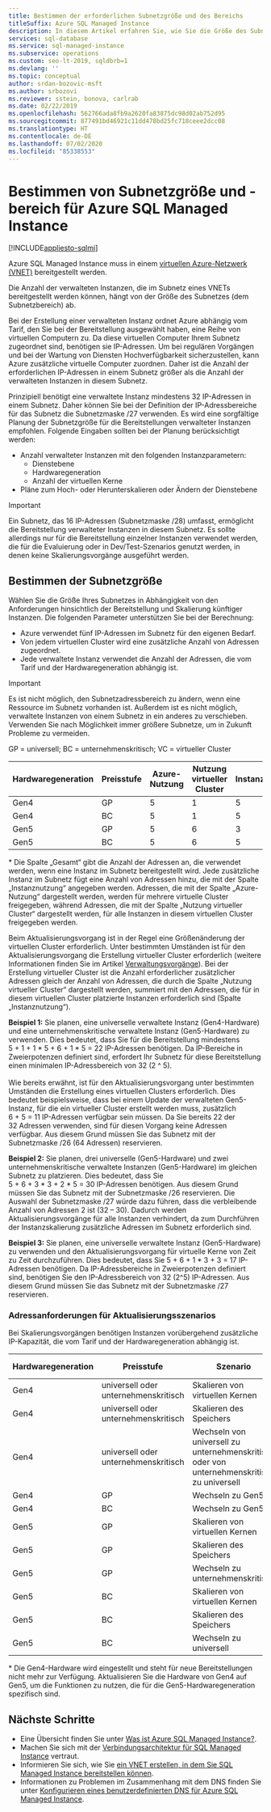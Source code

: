 ```yaml
---
title: Bestimmen der erforderlichen Subnetzgröße und des Bereichs
titleSuffix: Azure SQL Managed Instance
description: In diesem Artikel erfahren Sie, wie Sie die Größe des Subnetzes berechnen, in dem Azure SQL Managed Instance bereitgestellt wird.
services: sql-database
ms.service: sql-managed-instance
ms.subservice: operations
ms.custom: seo-lt-2019, sqldbrb=1
ms.devlang: ''
ms.topic: conceptual
author: srdan-bozovic-msft
ms.author: srbozovi
ms.reviewer: sstein, bonova, carlrab
ms.date: 02/22/2019
ms.openlocfilehash: 562766ada8fb9a2620fa83875dc98d02ab752d95
ms.sourcegitcommit: 877491bd46921c11dd478bd25fc718ceee2dcc08
ms.translationtype: HT
ms.contentlocale: de-DE
ms.lasthandoff: 07/02/2020
ms.locfileid: "85338553"
---
```

# <a name="determine-required-subnet-size--range-for-azure-sql-managed-instance"></a>Bestimmen von Subnetzgröße und -bereich für Azure SQL Managed Instance
[!INCLUDE[appliesto-sqlmi](../includes/appliesto-sqlmi.md)]

Azure SQL Managed Instance muss in einem [virtuellen Azure-Netzwerk (VNET)](../../virtual-network/virtual-networks-overview.md) bereitgestellt werden.

Die Anzahl der verwalteten Instanzen, die im Subnetz eines VNETs bereitgestellt werden können, hängt von der Größe des Subnetzes (dem Subnetzbereich) ab.

Bei der Erstellung einer verwalteten Instanz ordnet Azure abhängig vom Tarif, den Sie bei der Bereitstellung ausgewählt haben, eine Reihe von virtuellen Computern zu. Da diese virtuellen Computer Ihrem Subnetz zugeordnet sind, benötigen sie IP-Adressen. Um bei regulären Vorgängen und bei der Wartung von Diensten Hochverfügbarkeit sicherzustellen, kann Azure zusätzliche virtuelle Computer zuordnen. Daher ist die Anzahl der erforderlichen IP-Adressen in einem Subnetz größer als die Anzahl der verwalteten Instanzen in diesem Subnetz.

Prinzipiell benötigt eine verwaltete Instanz mindestens 32 IP-Adressen in einem Subnetz. Daher können Sie bei der Definition der IP-Adressbereiche für das Subnetz die Subnetzmaske /27 verwenden. Es wird eine sorgfältige Planung der Subnetzgröße für die Bereitstellungen verwalteter Instanzen empfohlen. Folgende Eingaben sollten bei der Planung berücksichtigt werden:

- Anzahl verwalteter Instanzen mit den folgenden Instanzparametern:
  - Dienstebene
  - Hardwaregeneration
  - Anzahl der virtuellen Kerne
- Pläne zum Hoch- oder Herunterskalieren oder Ändern der Dienstebene

> [!IMPORTANT]
> Ein Subnetz, das 16 IP-Adressen (Subnetzmaske /28) umfasst, ermöglicht die Bereitstellung verwalteter Instanzen in diesem Subnetz. Es sollte allerdings nur für die Bereitstellung einzelner Instanzen verwendet werden, die für die Evaluierung oder in Dev/Test-Szenarios genutzt werden, in denen keine Skalierungsvorgänge ausgeführt werden.

## <a name="determine-subnet-size"></a>Bestimmen der Subnetzgröße

Wählen Sie die Größe Ihres Subnetzes in Abhängigkeit von den Anforderungen hinsichtlich der Bereitstellung und Skalierung künftiger Instanzen. Die folgenden Parameter unterstützen Sie bei der Berechnung:

- Azure verwendet fünf IP-Adressen im Subnetz für den eigenen Bedarf.
- Von jedem virtuellen Cluster wird eine zusätzliche Anzahl von Adressen zugeordnet. 
- Jede verwaltete Instanz verwendet die Anzahl der Adressen, die vom Tarif und der Hardwaregeneration abhängig ist.

> [!IMPORTANT]
> Es ist nicht möglich, den Subnetzadressbereich zu ändern, wenn eine Ressource im Subnetz vorhanden ist. Außerdem ist es nicht möglich, verwaltete Instanzen von einem Subnetz in ein anderes zu verschieben. Verwenden Sie nach Möglichkeit immer größere Subnetze, um in Zukunft Probleme zu vermeiden.

GP = universell; BC = unternehmenskritisch; VC = virtueller Cluster

| **Hardwaregeneration** | **Preisstufe** | **Azure-Nutzung** | **Nutzung virtueller Cluster** | **Instanznutzung** | **Gesamt*** |
| --- | --- | --- | --- | --- | --- |
| Gen4 | GP | 5 | 1 | 5 | 11 |
| Gen4 | BC | 5 | 1 | 5 | 11 |
| Gen5 | GP | 5 | 6 | 3 | 14 |
| Gen5 | BC | 5 | 6 | 5 | 16 |

  \* Die Spalte „Gesamt“ gibt die Anzahl der Adressen an, die verwendet werden, wenn eine Instanz im Subnetz bereitgestellt wird. Jede zusätzliche Instanz im Subnetz fügt eine Anzahl von Adressen hinzu, die mit der Spalte „Instanznutzung“ angegeben werden. Adressen, die mit der Spalte „Azure-Nutzung“ dargestellt werden, werden für mehrere virtuelle Cluster freigegeben, während Adressen, die mit der Spalte „Nutzung virtueller Cluster“ dargestellt werden, für alle Instanzen in diesem virtuellen Cluster freigegeben werden.

Beim Aktualisierungsvorgang ist in der Regel eine Größenänderung der virtuellen Cluster erforderlich. Unter bestimmten Umständen ist für den Aktualisierungsvorgang die Erstellung virtueller Cluster erforderlich (weitere Informationen finden Sie im Artikel [Verwaltungsvorgänge](sql-managed-instance-paas-overview.md#management-operations)). Bei der Erstellung virtueller Cluster ist die Anzahl erforderlicher zusätzlicher Adressen gleich der Anzahl von Adressen, die durch die Spalte „Nutzung virtueller Cluster“ dargestellt werden, summiert mit den Adressen, die für in diesem virtuellen Cluster platzierte Instanzen erforderlich sind (Spalte „Instanznutzung“).

**Beispiel 1:** Sie planen, eine universelle verwaltete Instanz (Gen4-Hardware) und eine unternehmenskritische verwaltete Instanz (Gen5-Hardware) zu verwenden. Dies bedeutet, dass Sie für die Bereitstellung mindestens 5 + 1 + 1 * 5 + 6 + 1 * 5 = 22 IP-Adressen benötigen. Da IP-Bereiche in Zweierpotenzen definiert sind, erfordert Ihr Subnetz für diese Bereitstellung einen minimalen IP-Adressbereich von 32 (2 ^ 5).<br><br>
Wie bereits erwähnt, ist für den Aktualisierungsvorgang unter bestimmten Umständen die Erstellung eines virtuellen Clusters erforderlich. Dies bedeutet beispielsweise, dass bei einem Update der verwalteten Gen5-Instanz, für die ein virtueller Cluster erstellt werden muss, zusätzlich 6 + 5 = 11 IP-Adressen verfügbar sein müssen. Da Sie bereits 22 der 32 Adressen verwenden, sind für diesen Vorgang keine Adressen verfügbar. Aus diesem Grund müssen Sie das Subnetz mit der Subnetzmaske /26 (64 Adressen) reservieren.

**Beispiel 2:** Sie planen, drei universelle (Gen5-Hardware) und zwei unternehmenskritische verwaltete Instanzen (Gen5-Hardware) im gleichen Subnetz zu platzieren. Dies bedeutet, dass Sie 5 + 6 + 3 * 3 + 2 * 5 = 30 IP-Adressen benötigen. Aus diesem Grund müssen Sie das Subnetz mit der Subnetzmaske /26 reservieren. Die Auswahl der Subnetzmaske /27 würde dazu führen, dass die verbleibende Anzahl von Adressen 2 ist (32 – 30). Dadurch werden Aktualisierungsvorgänge für alle Instanzen verhindert, da zum Durchführen der Instanzskalierung zusätzliche Adressen im Subnetz erforderlich sind.

**Beispiel 3:** Sie planen, eine universelle verwaltete Instanz (Gen5-Hardware) zu verwenden und den Aktualisierungsvorgang für virtuelle Kerne von Zeit zu Zeit durchzuführen. Dies bedeutet, dass Sie 5 + 6 + 1 * 3 + 3 = 17 IP-Adressen benötigen. Da IP-Adressbereiche in Zweierpotenzen definiert sind, benötigen Sie den IP-Adressbereich von 32 (2^5) IP-Adressen. Aus diesem Grund müssen Sie das Subnetz mit der Subnetzmaske /27 reservieren.

### <a name="address-requirements-for-update-scenarios"></a>Adressanforderungen für Aktualisierungsszenarios

Bei Skalierungsvorgängen benötigen Instanzen vorübergehend zusätzliche IP-Kapazität, die vom Tarif und der Hardwaregeneration abhängig ist.

| **Hardwaregeneration** | **Preisstufe** | **Szenario** | **Zusätzliche Adressen*** |
| --- | --- | --- | --- |
| Gen4 | universell oder unternehmenskritisch | Skalieren von virtuellen Kernen | 5 |
| Gen4 | universell oder unternehmenskritisch | Skalieren des Speichers | 5 |
| Gen4 | universell oder unternehmenskritisch | Wechseln von universell zu unternehmenskritisch oder von unternehmenskritisch zu universell | 5 |
| Gen4 | GP | Wechseln zu Gen5* | 9 |
| Gen4 | BC | Wechseln zu Gen5* | 11 |
| Gen5 | GP | Skalieren von virtuellen Kernen | 3 |
| Gen5 | GP | Skalieren des Speichers | 0 |
| Gen5 | GP | Wechseln zu unternehmenskritisch | 5 |
| Gen5 | BC | Skalieren von virtuellen Kernen | 5 |
| Gen5 | BC | Skalieren des Speichers | 5 |
| Gen5 | BC | Wechseln zu universell | 3 |

  \* Die Gen4-Hardware wird eingestellt und steht für neue Bereitstellungen nicht mehr zur Verfügung. Aktualisieren Sie die Hardware von Gen4 auf Gen5, um die Funktionen zu nutzen, die für die Gen5-Hardwaregeneration spezifisch sind.

## <a name="next-steps"></a>Nächste Schritte

- Eine Übersicht finden Sie unter [Was ist Azure SQL Managed Instance?](sql-managed-instance-paas-overview.md).
- Machen Sie sich mit der [Verbindungsarchitektur für SQL Managed Instance](connectivity-architecture-overview.md) vertraut.
- Informieren Sie sich, wie Sie [ein VNET erstellen, in dem Sie SQL Managed Instance bereitstellen können](virtual-network-subnet-create-arm-template.md).
- Informationen zu Problemen im Zusammenhang mit dem DNS finden Sie unter [Konfigurieren eines benutzerdefinierten DNS für Azure SQL Managed Instance](custom-dns-configure.md).
